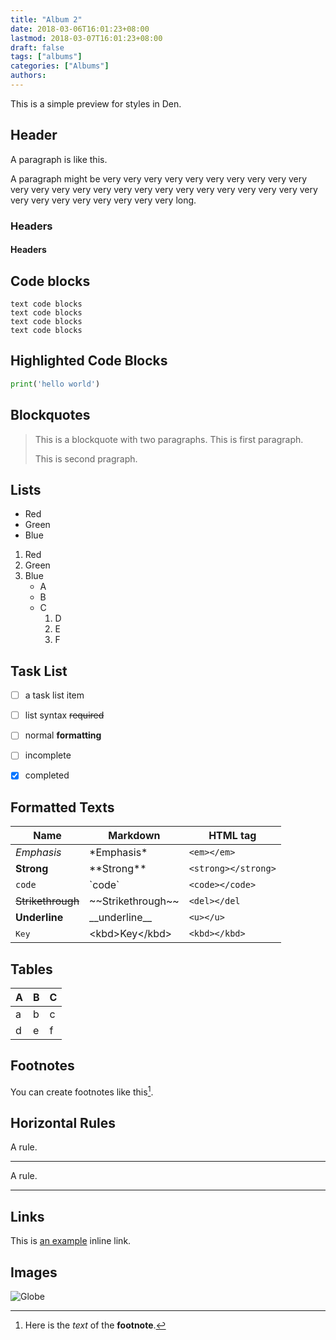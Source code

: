 ```yaml
---
title: "Album 2"
date: 2018-03-06T16:01:23+08:00
lastmod: 2018-03-07T16:01:23+08:00
draft: false
tags: ["albums"]
categories: ["Albums"]
authors:
---
```


This is a simple preview for styles in Den.

<!--more-->

## Header

A paragraph is like this.

A paragraph might be very very very very very very very very very very very very very very very very very very very very very very very very very very very very very very very very very long.

### Headers
#### Headers



## Code blocks


    text code blocks
    text code blocks
    text code blocks
    text code blocks

## Highlighted Code Blocks

```python
print('hello world')
```

## Blockquotes


> This is a blockquote with two paragraphs. This is first paragraph.
>
> This is second pragraph.
>

## Lists


* Red
* Green
* Blue

1. Red
2. Green
3. Blue
    * A
    * B
    * C
      1. D
      2. E
      3. F


## Task List

- [ ] a task list item
- [ ] list syntax ~~required~~
- [ ] normal **formatting**
- [ ] incomplete
- [x] completed


## Formatted Texts

| Name              | Markdown              | HTML tag             |
| ----------------- | --------------------- | -------------------- |
| *Emphasis*        | \*Emphasis\*          | `<em></em>`          |
| **Strong**        | \*\*Strong\*\*        | `<strong></strong>`  |
| `code`            | \`code\`              | `<code></code>`      |
| ~~Strikethrough~~ | \~\~Strikethrough\~\~ | `<del></del`         |
| __Underline__     | \_\_underline\_\_     | `<u></u>`            |
| <kbd>Key</kbd>    | \<kbd\>Key\</kbd\>    | `<kbd></kbd>`            |

## Tables

| A     | B     | C     |
| ----- | ----- | ----- |
| a     | b     | c     |
| d     | e     | f     |

## Footnotes

You can create footnotes like this[^footnote].

[^footnote]: Here is the *text* of the **footnote**.


## Horizontal Rules

A rule.

------

A rule.

******

## Links

This is [an example](http://example.com/"Title") inline link.

## Images


![Globe](https://upload.wikimedia.org/wikipedia/commons/thumb/6/67/Octicons-globe.svg/240px-Octicons-globe.svg.png)
